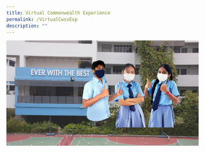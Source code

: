 ```yaml
---
title: Virtual Commonwealth Experience
permalink: /VirtualCwssExp
description: ""
---
```

![](/images/Banner%20image.jpg)


